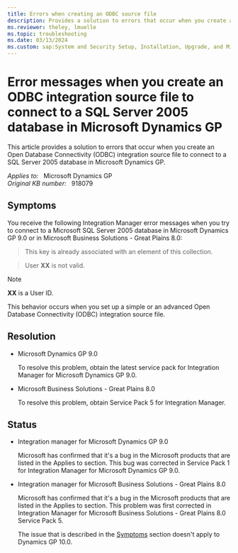 ```yaml
---
title: Errors when creating an ODBC source file
description: Provides a solution to errors that occur when you create an Open Database Connectivity (ODBC) integration source file to connect to a SQL Server 2005 database in Microsoft Dynamics GP.
ms.reviewer: theley, lmuelle
ms.topic: troubleshooting
ms.date: 03/13/2024
ms.custom: sap:System and Security Setup, Installation, Upgrade, and Migrations
---
```

# Error messages when you create an ODBC integration source file to connect to a SQL Server 2005 database in Microsoft Dynamics GP

This article provides a solution to errors that occur when you create an Open Database Connectivity (ODBC) integration source file to connect to a SQL Server 2005 database in Microsoft Dynamics GP.

_Applies to:_ &nbsp; Microsoft Dynamics GP  
_Original KB number:_ &nbsp; 918079

## Symptoms

You receive the following Integration Manager error messages when you try to connect to a Microsoft SQL Server 2005 database in Microsoft Dynamics GP 9.0 or in Microsoft Business Solutions - Great Plains 8.0:

> This key is already associated with an element of this collection.

> User **XX** is not valid.

> [!NOTE]
> **XX** is a User ID.

This behavior occurs when you set up a simple or an advanced Open Database Connectivity (ODBC) integration source file.

## Resolution

- Microsoft Dynamics GP 9.0

    To resolve this problem, obtain the latest service pack for Integration Manager for Microsoft Dynamics GP 9.0.

- Microsoft Business Solutions - Great Plains 8.0

    To resolve this problem, obtain Service Pack 5 for Integration Manager.

## Status

- Integration manager for Microsoft Dynamics GP 9.0

    Microsoft has confirmed that it's a bug in the Microsoft products that are listed in the Applies to section. This bug was corrected in Service Pack 1 for Integration Manager for Microsoft Dynamics GP 9.0.  

- Integration manager for Microsoft Business Solutions - Great Plains 8.0

    Microsoft has confirmed that it's a bug in the Microsoft products that are listed in the Applies to section. This problem was first corrected in Integration Manager for Microsoft Business Solutions - Great Plains 8.0 Service Pack 5.

    The issue that is described in the [Symptoms](#symptoms) section doesn't apply to Dynamics GP 10.0.
